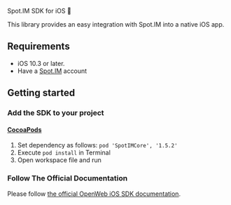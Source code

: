  Spot.IM SDK for iOS 🚀

This library provides an easy integration with Spot.IM into a native iOS app.

## Requirements

* iOS 10.3 or later.
* Have a [Spot.IM](https://spot.im) account

## Getting started

### Add the SDK to your project

#### [CocoaPods](https://cocoapods.org)
1. Set dependency as follows:
    `pod 'SpotIMCore', '1.5.2'`
2. Execute `pod install` in Terminal
3. Open workspace file and run

### Follow The Official Documentation

Please follow [the official OpenWeb iOS SDK documentation](https://developers.openweb.com/docs/ios-getting-started).